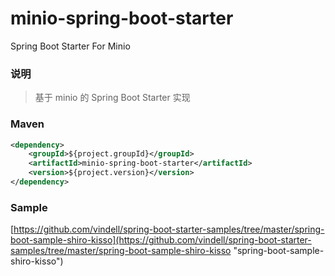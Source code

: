 # minio-spring-boot-starter
Spring Boot Starter For Minio

### 说明


 > 基于 minio  的 Spring Boot Starter 实现

### Maven

``` xml
<dependency>
	<groupId>${project.groupId}</groupId>
	<artifactId>minio-spring-boot-starter</artifactId>
	<version>${project.version}</version>
</dependency>
```

### Sample

[https://github.com/vindell/spring-boot-starter-samples/tree/master/spring-boot-sample-shiro-kisso](https://github.com/vindell/spring-boot-starter-samples/tree/master/spring-boot-sample-shiro-kisso "spring-boot-sample-shiro-kisso")

